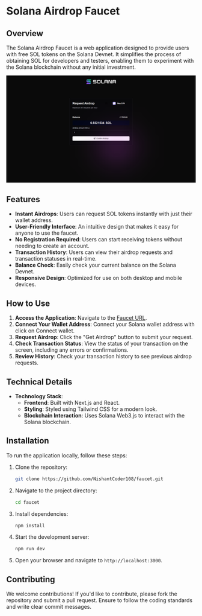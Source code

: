 # Solana Airdrop Faucet

## Overview

The Solana Airdrop Faucet is a web application designed to provide users with free SOL tokens on the Solana Devnet. It simplifies the process of obtaining SOL for developers and testers, enabling them to experiment with the Solana blockchain without any initial investment.

![Solana Airdrop](https://github.com/NishantCoder108/faucet/blob/master/app/images/solana-airdrop.png)


## Features

- **Instant Airdrops**: Users can request SOL tokens instantly with just their wallet address.
- **User-Friendly Interface**: An intuitive design that makes it easy for anyone to use the faucet.
- **No Registration Required**: Users can start receiving tokens without needing to create an account.
- **Transaction History**: Users can view their airdrop requests and transaction statuses in real-time.
- **Balance Check**: Easily check your current balance on the Solana Devnet.
- **Responsive Design**: Optimized for use on both desktop and mobile devices.

## How to Use

1. **Access the Application**: Navigate to the [Faucet URL](https://faucet.nishantcoder.com).
2. **Connect Your Wallet Address**: Connect your Solana wallet address with click on Connect wallet.
3. **Request Airdrop**: Click the "Get Airdrop" button to submit your request.
4. **Check Transaction Status**: View the status of your transaction on the screen, including any errors or confirmations.
5. **Review History**: Check your transaction history to see previous airdrop requests.

## Technical Details

- **Technology Stack**:
  - **Frontend**: Built with Next.js and React.
  - **Styling**: Styled using Tailwind CSS for a modern look.
  - **Blockchain Interaction**: Uses Solana Web3.js to interact with the Solana blockchain.

## Installation

To run the application locally, follow these steps:

1. Clone the repository:
   ```bash
   git clone https://github.com/NishantCoder108/faucet.git
   ```
2. Navigate to the project directory:
   ```bash
   cd faucet
   ```
3. Install dependencies:
   ```bash
   npm install
   ```
4. Start the development server:
   ```bash
   npm run dev
   ```
5. Open your browser and navigate to `http://localhost:3000`.

## Contributing

We welcome contributions! If you'd like to contribute, please fork the repository and submit a pull request. Ensure to follow the coding standards and write clear commit messages.

